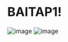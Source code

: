 # BAITAP1!

![image](https://github.com/user-attachments/assets/e6d1f602-ee4e-47ca-8a16-7c90fbc2156f)
![image](https://github.com/user-attachments/assets/5e70d5e5-804c-4e9d-8d59-b76cf1dceeda)

